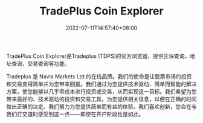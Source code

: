 ﻿---
weight: 
title: "TradePlus Coin Explorer"
description: "TradePlus Coin Explorer是Tradeplus (TDPS)的官方浏览器，提供区块查询，地址查询，交易查询等功能"
date: 2022-07-11T14:57:40+08:00
lastmod: 2022-07-11T14:57:40+08:00
draft: false
authors: ["Simon"]
featuredImage: "tradeplus-coin-explorer.png"
link: "http://explorer.tradeplus.io/"
tags: ["区块链浏览器","TradePlus Coin Explorer"]
categories: ["navigation"]
navigation: ["区块链浏览器"]
lightgallery: true
toc: true
pinned: false
recommend: false
recommend1: false
---
TradePlus Coin Explorer是Tradeplus (TDPS)的官方浏览器，提供区块查询，地址查询，交易查询等功能。

Tradeplus 是 Navia Markets Ltd 的在线品牌。我们的使命是让股票市场的投资和交易变得简单并为您带来回报。我们通过为您提供技术驱动、简单而智能的解决方案，使您能够以几乎零成本进行投资或交易，从而实现这一目标。我们希望为您带来最好的、技术驱动的投资和交易工具，为您提供相关信息，以便在正确的时间做出正确的决定。我们努力为您提供简单而有益的体验。我们喜欢创新，您会在与我们打交道时感受到这一点——即使在开户阶段也是如此。